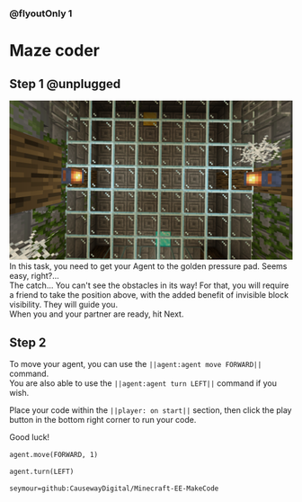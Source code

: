 ### @flyoutOnly 1


# Maze coder


## Step 1 @unplugged
![Overhead task](https://raw.githubusercontent.com/CausewayDigital/Minecraft-EE-MakeCode/main/tutorials/seymour-island/images/seymour_task_7.png)
In this task, you need to get your Agent to the golden pressure pad. Seems easy, right?...   
The catch... You can't see the obstacles in its way! For that, you will require a friend
to take the position above, with the added benefit of invisible block visibility. They will guide you.    
When you and your partner are ready, hit Next.   

## Step 2
To move your agent, you can use the ``||agent:agent move FORWARD||`` command.   
You are also able to use the ``||agent:agent turn LEFT||`` command if you wish.    

Place your code within the ``||player: on start||`` section, then click
the play button in the bottom right corner to run your code.

Good luck!

```blocks
agent.move(FORWARD, 1)
```

```ghost
agent.turn(LEFT)
```

```package
seymour=github:CausewayDigital/Minecraft-EE-MakeCode
```
